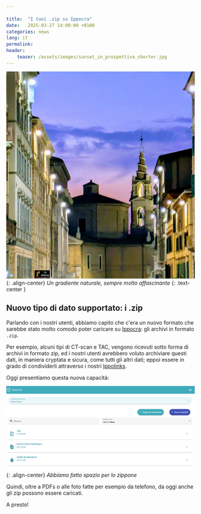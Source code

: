 ```yaml
---

title:  "I tuoi .zip su Ippocra"
date:   2025-03-27 14:00:00 +0100
categories: news
lang: it
permalink:
header:
    teaser: /assets/images/sunset_in_prospettiva_shorter.jpg
---
```


![image-center](/assets/images/sunset_in_prospettiva_shorter.jpg){: .align-center}
*Un gradiente naturale, sempre molto affascinante*
{: .text-center }

## Nuovo tipo di dato supportato: i .zip

Parlando con i nostri utenti, abbiamo capito che c'era un nuovo formato 
che sarebbe stato molto comodo poter caricare su [Ippocra](http://ippocra.com): gli archivi in 
formato `.zip`.

Per esempio, alcuni tipi di CT-scan e TAC, vengono ricevuti sotto forma
di archivi in formato zip, ed i nostri utenti avrebbero voluto archiviare questi dati, 
in maniera cryptata e sicura, come tutti gli altri dati; eppoi essere in grado di condividerli attraverso 
i nostri [Ippolinks](https://ippocra.com/news/2025/03/07/open-for-business.html#ippolink-condividi-i-tuoi-dati-in-maniera-sicura-e-veloce).

Oggi presentiamo questa nuova capacità:

![image-center](/assets/images/archive_it.png){: .align-center}
*Abbiamo fatto spazio per lo zippone*

Quindi, oltre a PDFs o alle foto fatte per esempio da telefono, da oggi anche gli zip possono essere caricati.

A presto!